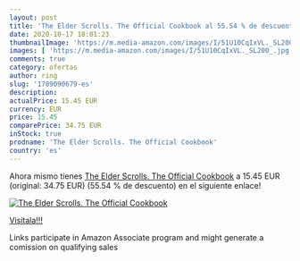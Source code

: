 ```yaml
---
layout: post
title: 'The Elder Scrolls. The Official Cookbook al 55.54 % de descuento'
date: 2020-10-17 18:01:23
thumbnailImage: 'https://m.media-amazon.com/images/I/51U10CqIxVL._SL200_.jpg'
images: [ 'https://m.media-amazon.com/images/I/51U10CqIxVL._SL200_.jpg' ]
comments: true
category: ofertas
author: ring
slug: '1789090679-es'
description:
actualPrice: 15.45 EUR
currency: EUR
price: 15.45
comparePrice: 34.75 EUR
inStock: true
prodname: 'The Elder Scrolls. The Official Cookbook'
country: 'es'
---
```


Ahora mismo tienes [The Elder Scrolls. The Official Cookbook](https://www.amazon.es/dp/1789090679/?tag=tolees-21) a 15.45 EUR (original: 34.75 EUR) (55.54 %  de descuento) en el siguiente enlace!

[![The Elder Scrolls. The Official Cookbook](https://m.media-amazon.com/images/I/51U10CqIxVL._SL200_.jpg)](https://www.amazon.es/dp/1789090679/?tag=tolees-21)

[Visítala!!!](https://www.amazon.es/dp/1789090679/?tag=tolees-21)

Links participate in Amazon Associate program and might generate a comission on qualifying sales
